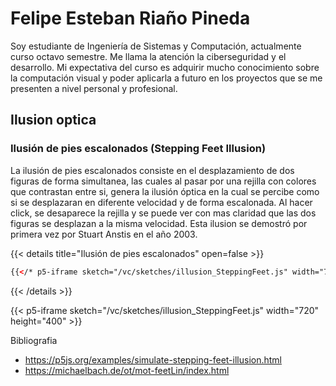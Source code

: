 # Felipe Esteban Riaño Pineda

Soy estudiante de Ingeniería de Sistemas y Computación, actualmente curso octavo semestre. Me llama la atención la ciberseguridad y el desarrollo. Mi expectativa del curso es adquirir mucho conocimiento sobre la computación visual y poder aplicarla a futuro en los proyectos que se me presenten a nivel personal y profesional.

## Ilusion optica
### Ilusión de pies escalonados (Stepping Feet Illusion)

La ilusión de pies escalonados consiste en el desplazamiento de dos figuras de forma simultanea, las cuales al pasar por una rejilla con colores que contrastan entre si, genera la ilusión óptica en la cual se percibe como si se desplazaran en diferente velocidad y de forma escalonada.
Al hacer click, se desaparece la rejilla y se puede ver con mas claridad que las dos figuras se desplazan a la misma velocidad.
Esta ilusion se demostró por primera vez por Stuart Anstis en el año 2003.


{{< details title="Ilusión de pies escalonados" open=false >}}

```html
{{</* p5-iframe sketch="/vc/sketches/illusion_SteppingFeet.js" width="720" height="400" */>}}
```

{{< /details >}}

{{< p5-iframe sketch="/vc/sketches/illusion_SteppingFeet.js" width="720" height="400" >}}

Bibliografia

- https://p5js.org/examples/simulate-stepping-feet-illusion.html 
- https://michaelbach.de/ot/mot-feetLin/index.html